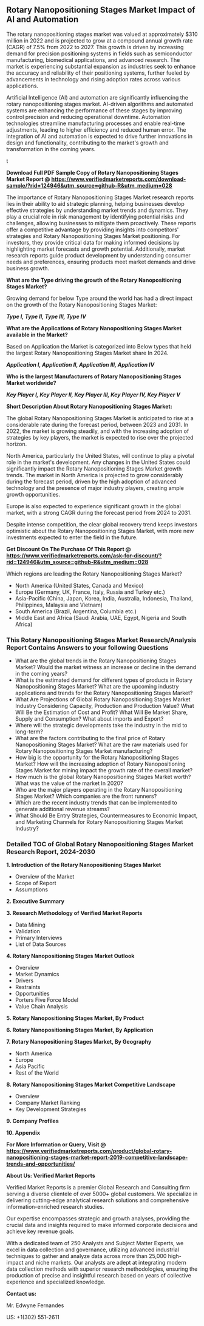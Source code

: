 <h2>Rotary Nanopositioning Stages Market Impact of AI and Automation</h2><p>The rotary nanopositioning stages market was valued at approximately $310 million in 2022 and is projected to grow at a compound annual growth rate (CAGR) of 7.5% from 2022 to 2027. This growth is driven by increasing demand for precision positioning systems in fields such as semiconductor manufacturing, biomedical applications, and advanced research. The market is experiencing substantial expansion as industries seek to enhance the accuracy and reliability of their positioning systems, further fueled by advancements in technology and rising adoption rates across various applications.</p><p>Artificial Intelligence (AI) and automation are significantly influencing the rotary nanopositioning stages market. AI-driven algorithms and automated systems are enhancing the performance of these stages by improving control precision and reducing operational downtime. Automation technologies streamline manufacturing processes and enable real-time adjustments, leading to higher efficiency and reduced human error. The integration of AI and automation is expected to drive further innovations in design and functionality, contributing to the market's growth and transformation in the coming years.</p>t</p><p id="" class=""><strong>Download Full PDF Sample Copy of Rotary Nanopositioning Stages Market Report @ <a href="https://www.verifiedmarketreports.com/download-sample/?rid=124946&utm_source=github-R&utm_medium=028" target="_blank">https://www.verifiedmarketreports.com/download-sample/?rid=124946&utm_source=github-R&utm_medium=028</a></strong></p><p>The importance of&nbsp;Rotary Nanopositioning Stages Market research reports lies in their ability to aid strategic planning, helping businesses develop effective strategies by understanding market trends and dynamics. They play a crucial role in risk management by identifying potential risks and challenges, allowing businesses to mitigate them proactively. These reports offer a competitive advantage by providing insights into competitors' strategies and Rotary Nanopositioning Stages Market positioning. For investors, they provide critical data for making informed decisions by highlighting market forecasts and growth potential. Additionally, market research reports guide product development by understanding consumer needs and preferences, ensuring products meet market demands and drive business growth.</p><p><strong>What are the&nbsp;Type driving the growth of the Rotary Nanopositioning Stages Market?</strong></p><p id="" class="">Growing demand for below Type around the world has had a direct impact on the growth of the Rotary Nanopositioning Stages Market:</p><em><strong>Type I, Type II, Type III, Type IV</strong></em></p><strong>What are the&nbsp;Applications&nbsp;of Rotary Nanopositioning Stages Market available in the Market?</strong></p><p id="" class="">Based on Application the Market is categorized into Below types that held the largest Rotary Nanopositioning Stages Market share In 2024.</p><em><strong>Application I, Application II, Application III, Application IV</strong></em></p><strong>Who is the largest Manufacturers of Rotary Nanopositioning Stages Market worldwide?</strong></p><p><em><strong>Key Player I, Key Player II, Key Player III, Key Player IV, Key Player V</strong></em></p><p id="" class=""><strong>Short Description About Rotary Nanopositioning Stages Market:</strong></p><p>The global Rotary Nanopositioning Stages Market is anticipated to rise at a considerable rate during the forecast period, between 2023 and 2031. In 2022, the market is growing steadily, and with the increasing adoption of strategies by key players, the market is expected to rise over the projected horizon.</p><p>North America, particularly the United States, will continue to play a pivotal role in the market's development. Any changes in the United States could significantly impact the Rotary Nanopositioning Stages Market growth trends. The market in North America is projected to grow considerably during the forecast period, driven by the high adoption of advanced technology and the presence of major industry players, creating ample growth opportunities.</p><p>Europe is also expected to experience significant growth in the global market, with a strong CAGR during the forecast period from 2024 to 2031.</p><p>Despite intense competition, the clear global recovery trend keeps investors optimistic about the Rotary Nanopositioning Stages Market, with more new investments expected to enter the field in the future.</p><p id="" class=""><strong>Get Discount On The Purchase Of This Report @ <a href="https://www.verifiedmarketreports.com/ask-for-discount/?rid=124946&utm_source=github-R&utm_medium=028" target="_blank">https://www.verifiedmarketreports.com/ask-for-discount/?rid=124946&utm_source=github-R&utm_medium=028</a></strong></p>Which regions are leading the Rotary Nanopositioning Stages Market?</p><ul><li>North America (United States, Canada and Mexico)</li><li>Europe (Germany, UK, France, Italy, Russia and Turkey etc.)</li><li>Asia-Pacific (China, Japan, Korea, India, Australia, Indonesia, Thailand, Philippines, Malaysia and Vietnam)</li><li>South America (Brazil, Argentina, Columbia etc.)</li><li>Middle East and Africa (Saudi Arabia, UAE, Egypt, Nigeria and South Africa)</li></ul><h3 id="" class="">This Rotary Nanopositioning Stages Market Research/Analysis Report Contains Answers to your following Questions</h3><ul><li>What are the global trends in the Rotary Nanopositioning Stages Market? Would the market witness an increase or decline in the demand in the coming years?</li><li>What is the estimated demand for different types of products in Rotary Nanopositioning Stages Market? What are the upcoming industry applications and trends for the Rotary Nanopositioning Stages Market?</li><li>What Are Projections of Global Rotary Nanopositioning Stages Market Industry Considering Capacity, Production and Production Value? What Will Be the Estimation of Cost and Profit? What Will Be Market Share, Supply and Consumption? What about imports and Export?</li><li>Where will the strategic developments take the industry in the mid to long-term?</li><li>What are the factors contributing to the final price of Rotary Nanopositioning Stages Market? What are the raw materials used for Rotary Nanopositioning Stages Market manufacturing?</li><li>How big is the opportunity for the Rotary Nanopositioning Stages Market? How will the increasing adoption of Rotary Nanopositioning Stages Market for mining impact the growth rate of the overall market?</li><li>How much is the global Rotary Nanopositioning Stages Market worth? What was the value of the market In 2020?</li><li>Who are the major players operating in the Rotary Nanopositioning Stages Market? Which companies are the front runners?</li><li>Which are the recent industry trends that can be implemented to generate additional revenue streams?</li><li>What Should Be Entry Strategies, Countermeasures to Economic Impact, and Marketing Channels for Rotary Nanopositioning Stages Market Industry?</li></ul><h3 id="" class="">Detailed TOC of Global Rotary Nanopositioning Stages Market Research Report, 2024-2030</h3><p id="" class=""><strong>1. Introduction of the Rotary Nanopositioning Stages Market</strong></p><ul><li>Overview of the Market</li><li>Scope of Report</li><li>Assumptions</li></ul><p id="" class=""><strong>2. Executive Summary</strong></p><p id="" class=""><strong>3. Research Methodology of Verified Market Reports</strong></p><ul><li>Data Mining</li><li>Validation</li><li>Primary Interviews</li><li>List of Data Sources</li></ul><p id="" class=""><strong>4. Rotary Nanopositioning Stages Market Outlook</strong></p><ul><li>Overview</li><li>Market Dynamics</li><li>Drivers</li><li>Restraints</li><li>Opportunities</li><li>Porters Five Force Model</li><li>Value Chain Analysis</li></ul><p id="" class=""><strong>5. Rotary Nanopositioning Stages Market, By Product</strong></p><p id="" class=""><strong>6. Rotary Nanopositioning Stages Market, By Application</strong></p><p id="" class=""><strong>7. Rotary Nanopositioning Stages Market, By Geography</strong></p><ul><li>North America</li><li>Europe</li><li>Asia Pacific</li><li>Rest of the World</li></ul><p id="" class=""><strong>8. Rotary Nanopositioning Stages Market Competitive Landscape</strong></p><ul><li>Overview</li><li>Company Market Ranking</li><li>Key Development Strategies</li></ul><p id="" class=""><strong>9. Company Profiles</strong></p><p id="" class=""><strong>10. Appendix</strong></p><p id="" class=""><strong>For More Information or Query, Visit @ <a href="https://www.verifiedmarketreports.com/product/global-rotary-nanopositioning-stages-market-report-2019-competitive-landscape-trends-and-opportunities/" target="_blank">https://www.verifiedmarketreports.com/product/global-rotary-nanopositioning-stages-market-report-2019-competitive-landscape-trends-and-opportunities/</a></strong></p><p id="" class=""><strong>About Us: Verified Market Reports</strong></p><p id="" class="">Verified Market Reports is a premier Global Research and Consulting firm serving a diverse clientele of over 5000+ global customers. We specialize in delivering cutting-edge analytical research solutions and comprehensive information-enriched research studies.</p><p id="" class="">Our expertise encompasses strategic and growth analyses, providing the crucial data and insights required to make informed corporate decisions and achieve key revenue goals.</p><p id="" class="">With a dedicated team of 250 Analysts and Subject Matter Experts, we excel in data collection and governance, utilizing advanced industrial techniques to gather and analyze data across more than 25,000 high-impact and niche markets. Our analysts are adept at integrating modern data collection methods with superior research methodologies, ensuring the production of precise and insightful research based on years of collective experience and specialized knowledge.</p><p id="" class=""><strong>Contact us:</strong></p><p id="" class="">Mr. Edwyne Fernandes</p><p id="" class="">US: +1(302) 551-2611</p>